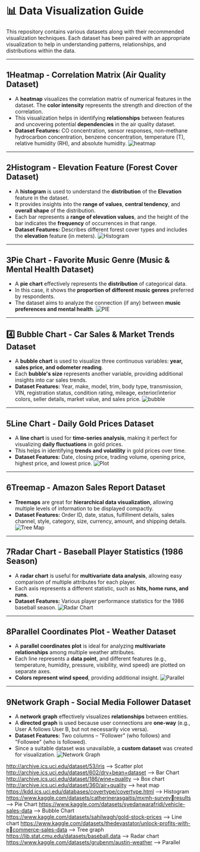 # 📊 Data Visualization Guide

This repository contains various datasets along with their recommended visualization techniques. Each dataset has been paired with an appropriate visualization to help in understanding patterns, relationships, and distributions within the data.

---

## 1️**Heatmap - Correlation Matrix (Air Quality Dataset)**  
- A **heatmap** visualizes the correlation matrix of numerical features in the dataset. The **color intensity** represents the strength and direction of the correlation.
- This visualization helps in identifying **relationships** between features and uncovering potential **dependencies** in the air quality dataset.
- **Dataset Features:** CO concentration, sensor responses, non-methane hydrocarbon concentration, benzene concentration, temperature (T), relative humidity (RH), and absolute humidity.
![heatmap](https://github.com/user-attachments/assets/a8612e9a-eb63-4751-a9be-4bcfd8828d0b)

---

## 2️**Histogram - Elevation Feature (Forest Cover Dataset)**  
- A **histogram** is used to understand the **distribution** of the **Elevation** feature in the dataset.
- It provides insights into the **range of values**, **central tendency**, and **overall shape** of the distribution.
- Each bar represents a **range of elevation values**, and the height of the bar indicates the **frequency** of occurrences in that range.
- **Dataset Features:** Describes different forest cover types and includes the **elevation** feature (in meters).
![Histogram](https://github.com/user-attachments/assets/fd720f38-b233-498f-83e3-9ce87e93e90f)

---

## 3️**Pie Chart - Favorite Music Genre (Music & Mental Health Dataset)**  
- A **pie chart** effectively represents the **distribution** of categorical data.
- In this case, it shows the **proportion of different music genres** preferred by respondents.
- The dataset aims to analyze the connection (if any) between **music preferences and mental health**.
![PIE](https://github.com/user-attachments/assets/4f2c2e8e-adf9-470e-940e-26f30ad2791b)

---

## 4️⃣ **Bubble Chart - Car Sales & Market Trends Dataset**  
- A **bubble chart** is used to visualize three continuous variables: **year, sales price, and odometer reading**.
- Each **bubble's size** represents another variable, providing additional insights into car sales trends.
- **Dataset Features:** Year, make, model, trim, body type, transmission, VIN, registration status, condition rating, mileage, exterior/interior colors, seller details, market value, and sales price.
![bubble](https://github.com/user-attachments/assets/90f37c14-5d27-466a-9016-6548afe86f5b)

---

## 5️**Line Chart - Daily Gold Prices Dataset**  
- A **line chart** is used for **time-series analysis**, making it perfect for visualizing **daily fluctuations** in gold prices.
- This helps in identifying **trends and volatility** in gold prices over time.
- **Dataset Features:** Date, closing price, trading volume, opening price, highest price, and lowest price.
![Plot](https://github.com/user-attachments/assets/8cc41a12-091c-4acf-917d-968984386809)

---

## 6️**Treemap - Amazon Sales Report Dataset**  
- **Treemaps** are great for **hierarchical data visualization**, allowing multiple levels of information to be displayed compactly.
- **Dataset Features:** Order ID, date, status, fulfillment details, sales channel, style, category, size, currency, amount, and shipping details.
![Tree Map](https://github.com/user-attachments/assets/3e451e0b-c817-4742-9d3f-0e7defc63b58)

---

## 7️**Radar Chart - Baseball Player Statistics (1986 Season)**  
- A **radar chart** is useful for **multivariate data analysis**, allowing easy comparison of multiple attributes for each player.
- Each axis represents a different statistic, such as **hits, home runs, and runs**.
- **Dataset Features:** Various player performance statistics for the 1986 baseball season.
![Radar Chart](https://github.com/user-attachments/assets/19aacf0c-6277-4347-b36f-b9fe527a80b9)

---

## 8️**Parallel Coordinates Plot - Weather Dataset**  
- A **parallel coordinates plot** is ideal for analyzing **multivariate relationships** among multiple weather attributes.
- Each line represents a **data point**, and different features (e.g., temperature, humidity, pressure, visibility, wind speed) are plotted on separate axes.
- **Colors represent wind speed**, providing additional insight.
![Parallel](https://github.com/user-attachments/assets/3228b062-0bf6-45ac-8ea8-e626254d62a4)

---

## 9️**Network Graph - Social Media Follower Dataset**  
- A **network graph** effectively visualizes **relationships** between entities.
- A **directed graph** is used because user connections are **one-way** (e.g., User A follows User B, but not necessarily vice versa).
- **Dataset Features:** Two columns – "Follower" (who follows) and "Followee" (who is followed).
- Since a suitable dataset was unavailable, a **custom dataset** was created for visualization.
![Network Graph](https://github.com/user-attachments/assets/f908ee7b-aaa2-40bf-9d10-ef512e8ab423)


http://archive.ics.uci.edu/dataset/53/iris --> Scatter plot
http://archive.ics.uci.edu/dataset/602/dry+bean+dataset --> Bar Chart
http://archive.ics.uci.edu/dataset/186/wine+quality --> Box chart
http://archive.ics.uci.edu/dataset/360/air+quality --> heat map
https://kdd.ics.uci.edu/databases/covertype/covertype.html --> Histogram
https://www.kaggle.com/datasets/catherinerasgaitis/mxmh-survey￾results  --> Pie Chart
https://www.kaggle.com/datasets/syedanwarafridi/vehicle-sales-data --> Bubble Chart
https://www.kaggle.com/datasets/sahilwagh/gold-stock-prices --> Line chart
https://www.kaggle.com/datasets/thedevastator/unlock-profits-with-e￾commerce-sales-data --> Tree graph
https://lib.stat.cmu.edu/datasets/baseball.data --> Radar chart
https://www.kaggle.com/datasets/grubenm/austin-weather --> Parallel 
